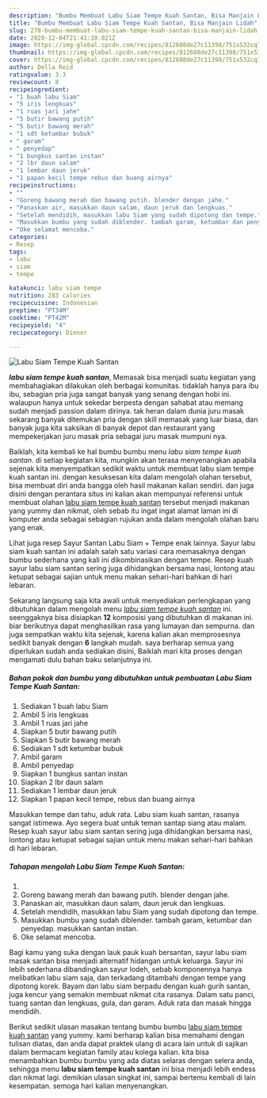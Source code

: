 ```yaml
---
description: "Bumbu Membuat Labu Siam Tempe Kuah Santan, Bisa Manjain Lidah"
title: "Bumbu Membuat Labu Siam Tempe Kuah Santan, Bisa Manjain Lidah"
slug: 278-bumbu-membuat-labu-siam-tempe-kuah-santan-bisa-manjain-lidah
date: 2020-12-04T21:41:10.021Z
image: https://img-global.cpcdn.com/recipes/812608de27c11398/751x532cq70/labu-siam-tempe-kuah-santan-foto-resep-utama.jpg
thumbnail: https://img-global.cpcdn.com/recipes/812608de27c11398/751x532cq70/labu-siam-tempe-kuah-santan-foto-resep-utama.jpg
cover: https://img-global.cpcdn.com/recipes/812608de27c11398/751x532cq70/labu-siam-tempe-kuah-santan-foto-resep-utama.jpg
author: Della Reid
ratingvalue: 3.3
reviewcount: 8
recipeingredient:
- "1 buah labu Siam"
- "5 iris lengkuas"
- "1 ruas jari jahe"
- "5 butir bawang putih"
- "5 butir bawang merah"
- "1 sdt ketumbar bubuk"
- " garam"
- " penyedap"
- "1 bungkus santan instan"
- "2 lbr daun salam"
- "1 lembar daun jeruk"
- "1 papan kecil tempe rebus dan buang airnya"
recipeinstructions:
- ""
- "Goreng bawang merah dan bawang putih. blender dengan jahe."
- "Panaskan air, masukkan daun salam, daun jeruk dan lengkuas."
- "Setelah mendidih, masukkan labu Siam yang sudah dipotong dan tempe."
- "Masukkan bumbu yang sudah diblender. tambah garam, ketumbar dan penyedap. masukkan santan instan."
- "Oke selamat mencoba."
categories:
- Resep
tags:
- labu
- siam
- tempe

katakunci: labu siam tempe 
nutrition: 283 calories
recipecuisine: Indonesian
preptime: "PT34M"
cooktime: "PT42M"
recipeyield: "4"
recipecategory: Dinner

---
```



![Labu Siam Tempe Kuah Santan](https://img-global.cpcdn.com/recipes/812608de27c11398/751x532cq70/labu-siam-tempe-kuah-santan-foto-resep-utama.jpg)

<b><i>labu siam tempe kuah santan</i></b>, Memasak bisa menjadi suatu kegiatan yang membahagiakan dilakukan oleh berbagai komunitas. tidaklah hanya para ibu ibu, sebagian pria juga sangat banyak yang senang dengan hobi ini. walaupun hanya untuk sekedar berpesta dengan sahabat atau memang sudah menjadi passion dalam dirinya. tak heran dalam dunia juru masak sekarang banyak ditemukan pria dengan skill memasak yang luar biasa, dan banyak juga kita saksikan di banyak depot dan restaurant yang mempekerjakan juru masak pria sebagai juru masak mumpuni nya.

Baiklah, kita kembali ke hal bumbu bumbu menu <i>labu siam tempe kuah santan</i>. di setiap kegiatan kita, mungkin akan terasa menyenangkan apabila sejenak kita menyempatkan sedikit waktu untuk membuat labu siam tempe kuah santan ini. dengan kesuksesan kita dalam mengolah olahan tersebut, bisa membuat diri anda bangga oleh hasil makanan kalian sendiri. dan juga disini dengan perantara situs ini kalian akan mempunyai referensi untuk membuat olahan <u>labu siam tempe kuah santan</u> tersebut menjadi makanan yang yummy dan nikmat, oleh sebab itu ingat ingat alamat laman ini di komputer anda sebagai sebagian rujukan anda dalam mengolah olahan baru yang enak.

Lihat juga resep Sayur Santan Labu Siam + Tempe enak lainnya. Sayur labu siam kuah santan ini adalah salah satu variasi cara memasaknya dengan bumbu sederhana yang kali ini dikombinasikan dengan tempe. Resep kuah sayur labu siam santan sering juga dihidangkan bersama nasi, lontong atau ketupat sebagai sajian untuk menu makan sehari-hari bahkan di hari lebaran.


Sekarang langsung saja kita awali untuk menyediakan perlengkapan yang dibutuhkan dalam mengolah menu <u><i>labu siam tempe kuah santan</i></u> ini. seenggaknya bisa disiapkan <b>12</b> komposisi yang dibutuhkan di makanan ini. biar berikutnya dapat menghasilkan rasa yang lumayan dan sempurna. dan juga sempatkan waktu kita sejenak, karena kalian akan memprosesnya sedikit banyak dengan <b>6</b> langkah mudah. saya berharap semua yang diperlukan sudah anda sediakan disini, Baiklah mari kita proses dengan mengamati dulu bahan baku selanjutnya ini.

<!--inarticleads1-->

##### Bahan pokok dan bumbu yang dibutuhkan untuk pembuatan Labu Siam Tempe Kuah Santan:

1. Sediakan 1 buah labu Siam
1. Ambil 5 iris lengkuas
1. Ambil 1 ruas jari jahe
1. Siapkan 5 butir bawang putih
1. Siapkan 5 butir bawang merah
1. Sediakan 1 sdt ketumbar bubuk
1. Ambil  garam
1. Ambil  penyedap
1. Siapkan 1 bungkus santan instan
1. Siapkan 2 lbr daun salam
1. Sediakan 1 lembar daun jeruk
1. Siapkan 1 papan kecil tempe, rebus dan buang airnya


Masukkan tempe dan tahu, aduk rata. Labu siam kuah santan, rasanya sangat istimewa. Ayo segera buat untuk teman santap siang atau malam. Resep kuah sayur labu siam santan sering juga dihidangkan bersama nasi, lontong atau ketupat sebagai sajian untuk menu makan sehari-hari bahkan di hari lebaran. 

<!--inarticleads2-->

##### Tahapan mengolah Labu Siam Tempe Kuah Santan:

1. 
1. Goreng bawang merah dan bawang putih. blender dengan jahe.
1. Panaskan air, masukkan daun salam, daun jeruk dan lengkuas.
1. Setelah mendidih, masukkan labu Siam yang sudah dipotong dan tempe.
1. Masukkan bumbu yang sudah diblender. tambah garam, ketumbar dan penyedap. masukkan santan instan.
1. Oke selamat mencoba.


Bagi kamu yang suka dengan lauk pauk kuah bersantan, sayur labu siam masak santan bisa menjadi alternatif hidangan untuk keluarga. Sayur ini lebih sederhana dibandingkan sayur lodeh, sebab komponennya hanya melibatkan labu siam saja, dan terkadang ditambahi dengan tempe yang dipotong korek. Bayam dan labu siam berpadu dengan kuah gurih santan, juga kencur yang semakin membuat nikmat cita rasanya. Dalam satu panci, tuang santan dan lengkuas, gula, dan garam. Aduk rata dan masak hingga mendidih. 

Berikut sedikit ulasan masakan tentang bumbu bumbu <u>labu siam tempe kuah santan</u> yang yummy. kami berharap kalian bisa memahami dengan tulisan diatas, dan anda dapat praktek ulang di acara lain untuk di sajikan dalam bermacam kegiatan family atau kolega kalian. kita bisa menambahkan bumbu bumbu yang ada diatas selaras dengan selera anda, sehingga menu <b>labu siam tempe kuah santan</b> ini bisa menjadi lebih endess dan nikmat lagi. demikian ulasan singkat ini, sampai bertemu kembali di lain kesempatan. semoga hari kalian menyenangkan.
